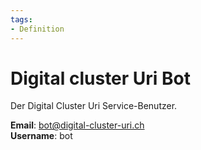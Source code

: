 ```yaml
---
tags:
- Definition
---
```

# Digital cluster Uri Bot

Der Digital Cluster Uri Service-Benutzer.

**Email**: bot@digital-cluster-uri.ch  
**Username**: bot  
